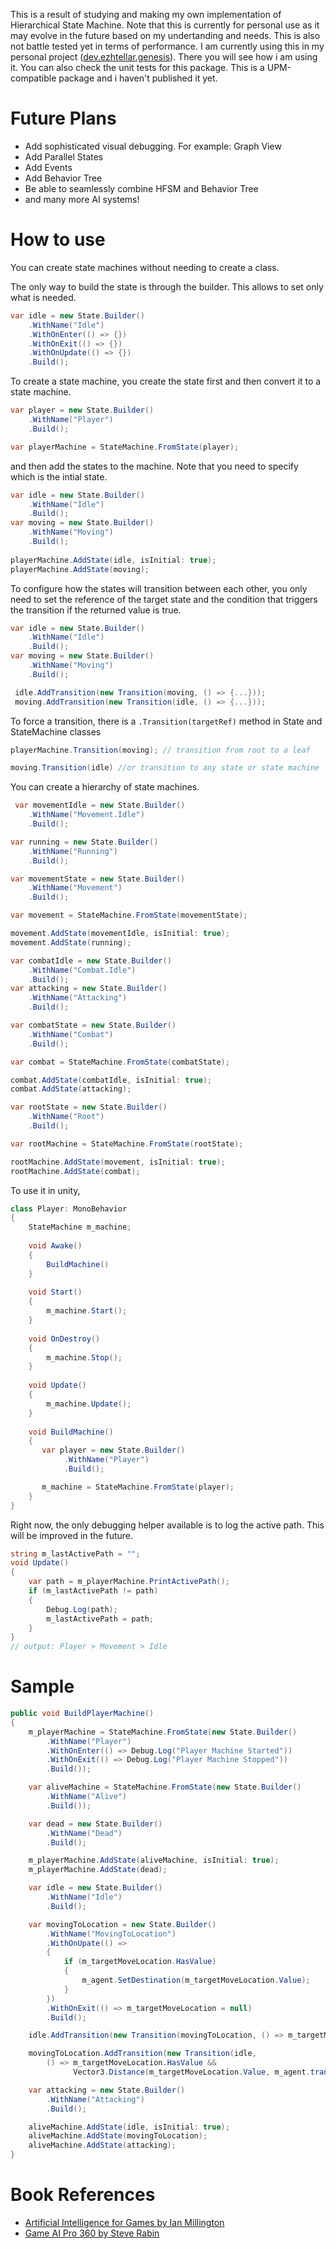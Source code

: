 This is a result of studying and making my own implementation of Hierarchical State Machine. Note that this is currently 
for personal use as it may evolve in the future based on my undertanding and needs. This is also not battle tested yet in
terms of performance. I am currently using this in my personal project ([dev.ezhtellar.genesis](https://github.com/jeromegamo/dev.ezhtellar.genesis)). 
There you will see how i am using it. You can also check the unit tests for this package. This is a UPM-compatible package 
and i haven't published it yet.

# Future Plans
- Add sophisticated visual debugging. For example: Graph View
- Add Parallel States
- Add Events
- Add Behavior Tree
- Be able to seamlessly combine HFSM and Behavior Tree
- and many more AI systems!

# How to use

You can create state machines without needing to create a class.

The only way to build the state is through the builder. This allows to
set only what is needed.
```csharp
var idle = new State.Builder()
    .WithName("Idle")
    .WithOnEnter(() => {})
    .WithOnExit(() => {})
    .WithOnUpdate(() => {})
    .Build();
```

To create a state machine, you create the state first and then convert it
to a state machine.
```csharp
var player = new State.Builder()
    .WithName("Player")
    .Build();

var playerMachine = StateMachine.FromState(player);
```
and then add the states to the machine. Note that you need to specify which is
the intial state.
```csharp
var idle = new State.Builder()
    .WithName("Idle")
    .Build();
var moving = new State.Builder()
    .WithName("Moving")
    .Build();
            
playerMachine.AddState(idle, isInitial: true);
playerMachine.AddState(moving);
```
To configure how the states will transition between each other, you only need to
set the reference of the target state and the condition that triggers the transition
if the returned value is true.
```csharp
var idle = new State.Builder()
    .WithName("Idle")
    .Build();
var moving = new State.Builder()
    .WithName("Moving")
    .Build();

 idle.AddTransition(new Transition(moving, () => {...}));
 moving.AddTransition(new Transition(idle, () => {...}));
```
To force a transition, there is a `.Transition(targetRef)` method in State and StateMachine classes
```csharp
playerMachine.Transition(moving); // transition from root to a leaf

moving.Transition(idle) //or transition to any state or state machine
```
You can create a hierarchy of state machines.
```csharp
 var movementIdle = new State.Builder()
    .WithName("Movement.Idle")
    .Build();

var running = new State.Builder()
    .WithName("Running")
    .Build();

var movementState = new State.Builder()
    .WithName("Movement")
    .Build();

var movement = StateMachine.FromState(movementState);

movement.AddState(movementIdle, isInitial: true);
movement.AddState(running);

var combatIdle = new State.Builder()
    .WithName("Combat.Idle")
    .Build();
var attacking = new State.Builder()
    .WithName("Attacking")
    .Build();

var combatState = new State.Builder()
    .WithName("Combat")
    .Build();

var combat = StateMachine.FromState(combatState);

combat.AddState(combatIdle, isInitial: true);
combat.AddState(attacking);

var rootState = new State.Builder()
    .WithName("Root")
    .Build();

var rootMachine = StateMachine.FromState(rootState);

rootMachine.AddState(movement, isInitial: true);
rootMachine.AddState(combat); 
```
To use it in unity,

```csharp
class Player: MonoBehavior
{
    StateMachine m_machine;
    
    void Awake()
    {
        BuildMachine()
    }
    
    void Start()
    {
        m_machine.Start();
    }
    
    void OnDestroy()
    {
        m_machine.Stop();
    }
    
    void Update()
    {
        m_machine.Update();
    }
    
    void BuildMachine()
    {
       var player = new State.Builder()
            .WithName("Player")
            .Build();

       m_machine = StateMachine.FromState(player); 
    }
}
```
Right now, the only debugging helper available is to log the active path. 
This will be improved in the future.
```csharp
string m_lastActivePath = "";
void Update()
{
    var path = m_playerMachine.PrintActivePath();
    if (m_lastActivePath != path)
    {
        Debug.Log(path);
        m_lastActivePath = path;
    }
}
// output: Player > Movement > Idle
```

# Sample

```csharp
public void BuildPlayerMachine()
{
    m_playerMachine = StateMachine.FromState(new State.Builder()
        .WithName("Player")
        .WithOnEnter(() => Debug.Log("Player Machine Started"))
        .WithOnExit(() => Debug.Log("Player Machine Stopped"))
        .Build());

    var aliveMachine = StateMachine.FromState(new State.Builder()
        .WithName("Alive")
        .Build());

    var dead = new State.Builder()
        .WithName("Dead")
        .Build();

    m_playerMachine.AddState(aliveMachine, isInitial: true);
    m_playerMachine.AddState(dead);

    var idle = new State.Builder()
        .WithName("Idle")
        .Build();

    var movingToLocation = new State.Builder()
        .WithName("MovingToLocation")
        .WithOnUpate(() =>
        {
            if (m_targetMoveLocation.HasValue)
            {
                m_agent.SetDestination(m_targetMoveLocation.Value);
            }
        })
        .WithOnExit(() => m_targetMoveLocation = null)
        .Build();

    idle.AddTransition(new Transition(movingToLocation, () => m_targetMoveLocation.HasValue));

    movingToLocation.AddTransition(new Transition(idle,
        () => m_targetMoveLocation.HasValue && 
              Vector3.Distance(m_targetMoveLocation.Value, m_agent.transform.position) <= m_agent.stoppingDistance));

    var attacking = new State.Builder()
        .WithName("Attacking")
        .Build();

    aliveMachine.AddState(idle, isInitial: true);
    aliveMachine.AddState(movingToLocation);
    aliveMachine.AddState(attacking);
}
```

# Book References
- [Artificial Intelligence for Games by Ian Millington](https://www.amazon.ca/AI-Games-Third-Ian-Millington/dp/1138483974)
- [Game AI Pro 360 by Steve Rabin](https://www.routledge.com/search?author=Steve%20Rabin)